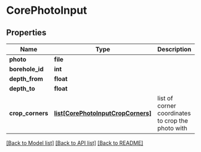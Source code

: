 # CorePhotoInput

## Properties
Name | Type | Description | Notes
------------ | ------------- | ------------- | -------------
**photo** | **file** |  | [optional] 
**borehole_id** | **int** |  | [optional] 
**depth_from** | **float** |  | [optional] 
**depth_to** | **float** |  | [optional] 
**crop_corners** | [**list[CorePhotoInputCropCorners]**](CorePhotoInputCropCorners.md) | list of corner coordinates to crop the photo with | [optional] 

[[Back to Model list]](../README.md#documentation-for-models) [[Back to API list]](../README.md#documentation-for-api-endpoints) [[Back to README]](../README.md)


